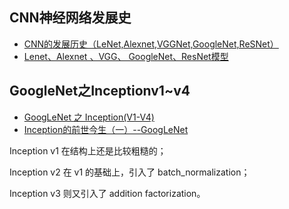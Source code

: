 

## CNN神经网络发展史

- [CNN的发展历史（LeNet,Alexnet,VGGNet,GoogleNet,ReSNet）](https://blog.csdn.net/Liu941027/article/details/78297462)
- [Lenet、Alexnet 、VGG、 GoogleNet、ResNet模型](https://blog.csdn.net/u013989576/article/details/71600795)





## GoogleNet之Inceptionv1~v4

- [GoogLeNet 之 Inception(V1-V4)](https://blog.csdn.net/hejin_some/article/details/78636586)
- [Inception的前世今生（一）--GoogLeNet](https://blog.csdn.net/shwan_ma/article/details/78933055)



Inception v1 在结构上还是比较粗糙的；

Inception v2 在 v1 的基础上，引入了 batch_normalization；

Inception v3 则又引入了 addition factorization。

